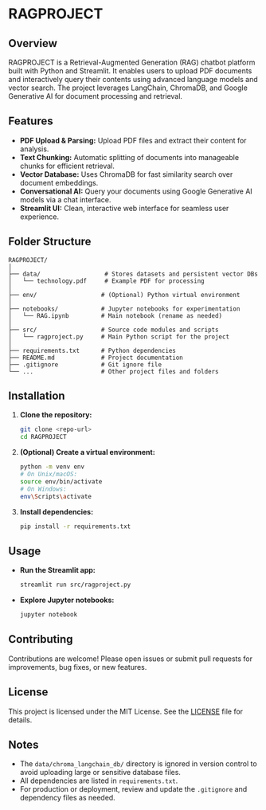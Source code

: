 # RAGPROJECT

## Overview

RAGPROJECT is a Retrieval-Augmented Generation (RAG) chatbot platform built with Python and Streamlit. It enables users to upload PDF documents and interactively query their contents using advanced language models and vector search. The project leverages LangChain, ChromaDB, and Google Generative AI for document processing and retrieval.

## Features

- **PDF Upload & Parsing:** Upload PDF files and extract their content for analysis.
- **Text Chunking:** Automatic splitting of documents into manageable chunks for efficient retrieval.
- **Vector Database:** Uses ChromaDB for fast similarity search over document embeddings.
- **Conversational AI:** Query your documents using Google Generative AI models via a chat interface.
- **Streamlit UI:** Clean, interactive web interface for seamless user experience.

## Folder Structure

```
RAGPROJECT/
│
├── data/                  # Stores datasets and persistent vector DBs
│   └── technology.pdf     # Example PDF for processing
│
├── env/                  # (Optional) Python virtual environment
│
├── notebooks/            # Jupyter notebooks for experimentation
│   └── RAG.ipynb         # Main notebook (rename as needed)
│
├── src/                  # Source code modules and scripts
│   └── ragproject.py     # Main Python script for the project
│
├── requirements.txt      # Python dependencies
├── README.md             # Project documentation
├── .gitignore            # Git ignore file
└── ...                   # Other project files and folders
```

## Installation

1. **Clone the repository:**
   ```bash
   git clone <repo-url>
   cd RAGPROJECT
   ```
2. **(Optional) Create a virtual environment:**
   ```bash
   python -m venv env
   # On Unix/macOS:
   source env/bin/activate
   # On Windows:
   env\Scripts\activate
   ```
3. **Install dependencies:**
   ```bash
   pip install -r requirements.txt
   ```

## Usage

- **Run the Streamlit app:**
  ```bash
  streamlit run src/ragproject.py
  ```
- **Explore Jupyter notebooks:**
  ```bash
  jupyter notebook
  ```

## Contributing

Contributions are welcome! Please open issues or submit pull requests for improvements, bug fixes, or new features.

## License

This project is licensed under the MIT License. See the [LICENSE](LICENSE) file for details.

## Notes

- The `data/chroma_langchain_db/` directory is ignored in version control to avoid uploading large or sensitive database files.
- All dependencies are listed in `requirements.txt`.
- For production or deployment, review and update the `.gitignore` and dependency files as needed.

